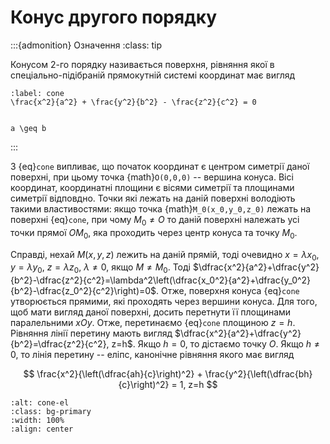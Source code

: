 # Конус другого порядку

:::{admonition} Означення
:class: tip

Конусом 2-го порядку називається поверхня, рівняння якої в спеціально-підібраній прямокутній системі координат має вигляд

```{math}
:label: cone
\frac{x^2}{a^2} + \frac{y^2}{b^2} - \frac{z^2}{c^2} = 0 


a \geq b
```

:::

З {eq}`cone` випливає, що початок координат є центром симетрії даної поверхні, при цьому точка {math}`O(0,0,0)` -- вершина конуса. Вісі координат, координатні площини є вісями симетрії та площинами симетрії відповдно. Точки які лежать на даній поверхні володіють такими властивостями: якщо точка {math}`M_0(x_0,y_0,z_0)` лежать на поверхні {eq}`cone`, при чому $M_0\neq O$ то даній поверхні належать усі точки прямої $OM_0$, яка проходить через центр конуса та точку $M_0$.

Справді, нехай $M(x,y,z)$ лежить на даній прямій, тоді очевидно $x=\lambda x_0$, $y=\lambda y_0$, $z=\lambda z_0$, $\lambda\neq 0$, якщо $M\neq M_0$. Тоді $\dfrac{x^2}{a^2}+\dfrac{y^2}{b^2}-\dfrac{z^2}{c^2}=\lambda^2\left(\dfrac{x_0^2}{a^2}+\dfrac{y_0^2}{b^2}-\dfrac{z_0^2}{c^2}\right)=0$. Отже, поверхня конуса {eq}`cone` утворюється прямими, які проходять через вершини конуса. Для того, щоб мати вигляд даної поверхні, досить перетнути її площинами паралельними $xOy$. Отже, перетинаємо {eq}`cone` площиною $z=h$. Рівняння лінії перетину мають вигляд $\dfrac{x^2}{a^2}+\dfrac{y^2}{b^2}=\dfrac{z^2}{c^2}, z=h$. Якщо $h=0$, то дістаємо точку $O$. Якщо $h\neq 0$, то лінія перетину -- еліпс, канонічне рівняння якого має вигляд

$$
\frac{x^2}{\left(\dfrac{ah}{c}\right)^2} + \frac{y^2}{\left(\dfrac{bh}{c}\right)^2} = 1, z=h
$$

```{image} img/cone-el.png
:alt: cone-el
:class: bg-primary
:width: 100%
:align: center
```
